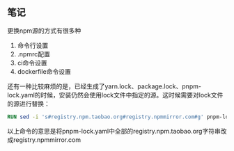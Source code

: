 ## 笔记
更换npm源的方式有很多种

1. 命令行设置
2. .npmrc配置
3. ci命令设置
4. dockerfile命令设置

还有一种比较麻烦的是，已经生成了yarn.lock、package.lock、pnpm-lock.yaml的时候，安装仍然会使用lock文件中指定的源。这时候需要对lock文件的源进行替换：

```dockerfile
RUN sed -i 's#registry.npm.taobao.org#registry.npmmirror.com#g' pnpm-lock.yaml
```

以上命令的意思是将pnpm-lock.yaml中全部的registry.npm.taobao.org字符串改成registry.npmmirror.com